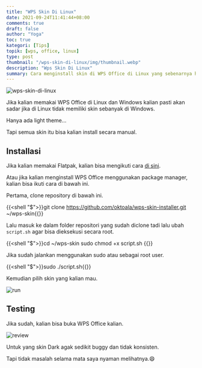 ```yaml
---
title: "WPS Skin Di Linux"
date: 2021-09-24T11:41:44+08:00
comments: true
draft: false
author: "Yoga"
toc: true
kategori: [Tips]
topik: [wps, office, linux]
type: post
thumbnail: "/wps-skin-di-linux/img/thumbnail.webp"
description: "Wps Skin Di Linux"
summary: Cara menginstall skin di WPS Office di Linux yang sebenarnya hanya bisa dilakukan di Mac atau Windows
---
```


![wps-skin-di-linux](/wps-skin-di-linux/img/thumbnail.webp)

Jika kalian memakai WPS Office di Linux dan Windows kalian pasti akan sadar jika di Linux tidak memiliki skin sebanyak di Windows.

Hanya ada light theme...

Tapi semua skin itu bisa kalian install secara manual.

## Installasi

Jika kalian memakai Flatpak, kalian bisa mengikuti cara [di sini](https://github.com/Prayag2/wps-skin-installer).

Atau jika kalian menginstall WPS Office menggunakan package manager, kalian bisa ikuti cara di bawah ini.

Pertama, clone repository di bawah ini.

{{<shell "$">}}git clone https://github.com/oktoala/wps-skin-installer.git ~/wps-skin{{</shell>}}

Lalu masuk ke dalam folder repositori yang sudah diclone tadi lalu ubah `script.sh` agar bisa dieksekusi secara root.

{{<shell "$">}}cd ~/wps-skin
sudo chmod +x script.sh
{{</shell>}}

Jika sudah jalankan menggunakan sudo atau sebagai root user.

{{<shell "$">}}sudo ./script.sh{{</shell>}}

Kemudian pilih skin yang kalian mau.

![run](/wps-skin-di-linux/img/run.webp)

## Testing

Jika sudah, kalian bisa buka WPS Office kalian.

![review](/wps-skin-di-linux/img/review.webp)

Untuk yang skin Dark agak sedikit buggy dan tidak konsisten.

Tapi tidak masalah selama mata saya nyaman melihatnya.😄
